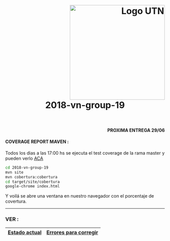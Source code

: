<h1>
  <br>
  <div class="row">
  <div class="column" align = "right" ><a href = "http://dds-jv.github.io"><img src = "https://www.frba.utn.edu.ar/wp-content/uploads/logo-utn.ba-horizontal-e1471367724904.jpg" alt="Logo UTN" width="300"></a></div>
  <div class="column" align= "center">2018-vn-group-19</div>
</div>
  </br>
</h1>

<h4>
 <div class="column" align= "right">PROXIMA ENTREGA 29/06</div>
</h4>

#### COVERAGE REPORT MAVEN :

Todos los dias a las 17:00 hs se ejecuta el test coverage de la rama master y pueden verlo [ACA](https://2018-vn-group-19.github.io/)
  
```bash
cd 2018-vn-group-19
mvn site
mvn cobertura:cobertura
cd target/site/cobertura
google-chrome index.html
```
Y voilá se abre una ventana en nuestro navegador con el porcentaje de covertura.

---------------------------------------

### VER :
| [Estado actual](https://github.com/dds-utn/2018-vn-group-19/blob/master/estadoActual.md)| [Errores para corregir](https://docs.google.com/document/d/1BENZwwaOZAl6IKjz4qA4VWl0lxc9Onfync_5MM8jDPE/edit?usp=sharing) |
| :---------:   |  :----------------:   |
  
